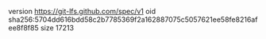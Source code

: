 version https://git-lfs.github.com/spec/v1
oid sha256:5704dd616bdd58c2b7785369f2a162887075c5057621ee58fe8216afee8f8f85
size 17213
